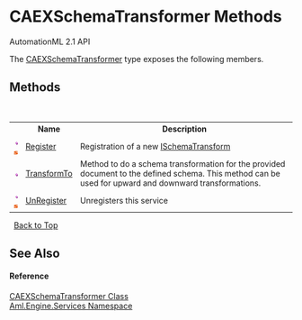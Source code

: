 # CAEXSchemaTransformer Methods
AutomationML 2.1 API 

The <a href="T_Aml_Engine_Services_CAEXSchemaTransformer">CAEXSchemaTransformer</a> type exposes the following members.


## Methods
&nbsp;<table><tr><th></th><th>Name</th><th>Description</th></tr><tr><td>![Public method](media/pubmethod.gif "Public method")![Static member](media/static.gif "Static member")</td><td><a href="M_Aml_Engine_Services_CAEXSchemaTransformer_Register">Register</a></td><td>
Registration of a new <a href="T_Aml_Engine_Services_Interfaces_ISchemaTransform">ISchemaTransform</a></td></tr><tr><td>![Public method](media/pubmethod.gif "Public method")</td><td><a href="M_Aml_Engine_Services_CAEXSchemaTransformer_TransformTo">TransformTo</a></td><td>
Method to do a schema transformation for the provided document to the defined schema. This method can be used for upward and downward transformations.</td></tr><tr><td>![Public method](media/pubmethod.gif "Public method")![Static member](media/static.gif "Static member")</td><td><a href="M_Aml_Engine_Services_CAEXSchemaTransformer_UnRegister">UnRegister</a></td><td>
Unregisters this service</td></tr></table>&nbsp;
<a href="#caexschematransformer-methods">Back to Top</a>

## See Also


#### Reference
<a href="T_Aml_Engine_Services_CAEXSchemaTransformer">CAEXSchemaTransformer Class</a><br /><a href="N_Aml_Engine_Services">Aml.Engine.Services Namespace</a><br />